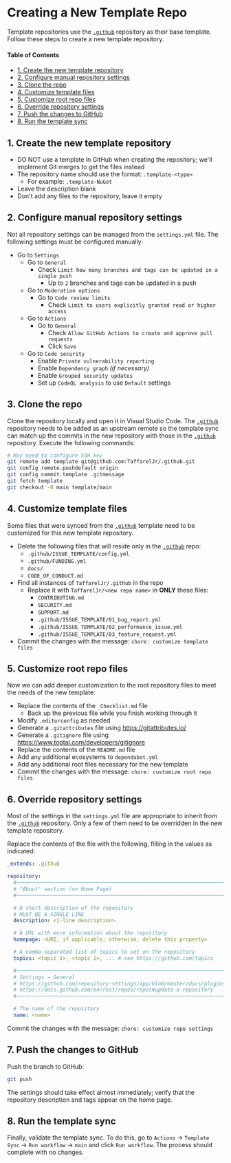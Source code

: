 # Creating a New Template Repo <!-- omit in toc -->

Template repositories use the [`.github`][github] repository as their base template.
Follow these steps to create a new template repository.

#### Table of Contents <!-- omit in toc -->

- [1. Create the new template repository](#1-create-the-new-template-repository)
- [2. Configure manual repository settings](#2-configure-manual-repository-settings)
- [3. Clone the repo](#3-clone-the-repo)
- [4. Customize template files](#4-customize-template-files)
- [5. Customize root repo files](#5-customize-root-repo-files)
- [6. Override repository settings](#6-override-repository-settings)
- [7. Push the changes to GitHub](#7-push-the-changes-to-github)
- [8. Run the template sync](#8-run-the-template-sync)

## 1. Create the new template repository

- DO NOT use a template in GitHub when creating the repository;
  we'll implement Git merges to get the files instead
- The repository name should use the format: `.template-<type>`
  - For example: `.template-NuGet`
- Leave the description blank
- Don't add any files to the repository, leave it empty

## 2. Configure manual repository settings

Not all repository settings can be managed from the `settings.yml` file.
The following settings must be configured manually:

- Go to `Settings`
  - Go to `General`
    - Check `Limit how many branches and tags can be updated in a single push`
      - Up to `2` branches and tags can be updated in a push
  - Go to `Moderation options`
    - Go to `Code review limits`
      - Check `Limit to users explicitly granted read or higher access`
  - Go to `Actions`
    - Go to `General`
      - Check `Allow GitHub Actions to create and approve pull requests`
      - Click `Save`
  - Go to `Code security`
    - Enable `Private vulnerability reporting`
    - Enable `Dependency graph` _(if necessary)_
    - Enable `Grouped security updates`
    - Set up `CodeQL analysis` to use `Default` settings

## 3. Clone the repo

Clone the repository locally and open it in Visual Studio Code.
The [`.github`][github] repository needs to be added as an upstream remote
so the template sync can match up the commits in the new repository
with those in the [`.github`][github] repository. Execute the following commands:

```bash
# May need to configure SSH key
git remote add template git@github.com:TaffarelJr/.github.git
git config remote.pushdefault origin
git config commit.template .gitmessage
git fetch template
git checkout -B main template/main
```

## 4. Customize template files

Some files that were synced from the [`.github`][github] template
need to be customized for this new template repository.

- Delete the following files that will
  reside only in the [`.github`][github] repo:
  - `.github/ISSUE_TEMPLATE/config.yml`
  - `.github/FUNDING.yml`
  - `docs/`
  - `CODE_OF_CONDUCT.md`
- Find all instances of `TaffarelJr/.github` in the repo
  - Replace it with `TaffarelJr/<new repo name>` in **ONLY** these files:
    - `CONTRIBUTING.md`
    - `SECURITY.md`
    - `SUPPORT.md`
    - `.github/ISSUE_TEMPLATE/01_bug_report.yml`
    - `.github/ISSUE_TEMPLATE/02_performance_issue.yml`
    - `.github/ISSUE_TEMPLATE/03_feature_request.yml`
- Commit the changes with the message: `chore: customize template files`

## 5. Customize root repo files

Now we can add deeper customization to the root repository files
to meet the needs of the new template:

- Replace the contents of the `_Checklist.md` file
  - Back up the previous file while you finish working through it
- Modify `.editorconfig` as needed
- Generate a `.gitattributes` file using https://gitattributes.io/
- Generate a `.gitignore` file using https://www.toptal.com/developers/gitignore
- Replace the contents of the `README.md` file
- Add any additional ecosystems to `dependabot.yml`
- Add any additional root files necessary for the new template
- Commit the changes with the message: `chore: customize root repo files`

## 6. Override repository settings

Most of the settings in the `settings.yml` file
are appropriate to inherit from the [`.github`][github] repository.
Only a few of them need to be overridden in the new template repository.

Replace the contents of the file with the following,
filling in the values as indicated:

```yaml
_extends: .github

repository:
  #─────────────────────────────────────────────────────────────────────────────
  # "About" section (on Home Page)
  #─────────────────────────────────────────────────────────────────────────────

  # A short description of the repository
  # MUST BE A SINGLE LINE
  description: <1-line description>.

  # A URL with more information about the repository
  homepage: <URI, if applicable; otherwise, delete this property>

  # A comma-separated list of topics to set on the repository
  topics: <topic 1>, <topic 2>, ... # see https://github.com/topics

  #─────────────────────────────────────────────────────────────────────────────
  # Settings → General
  # https://github.com/repository-settings/app/blob/master/docs/plugins/repository.md
  # https://docs.github.com/en/rest/repos/repos#update-a-repository
  #─────────────────────────────────────────────────────────────────────────────

  # The name of the repository
  name: <name>
```

Commit the changes with the message: `chore: customize repo settings`

## 7. Push the changes to GitHub

Push the branch to GitHub:

```bash
git push
```

The settings should take effect almost immediately;
verify that the repository description and tags appear on the home page.

## 8. Run the template sync

Finally, validate the template sync.
To do this, go to `Actions` → `Template Sync` → `Run workflow` → `main`
and click `Run workflow`. The process should complete with no changes.

<!-- GitHub Repository URIs -->

[github]: https://github.com/TaffarelJr/.github
